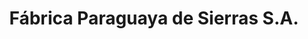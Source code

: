 ---
title: "Fábrica Paraguaya de Sierras S.A."
url: /asuncion/fabrica-paraguaya-de-sierras-s-a/
shop: Allgemein
---